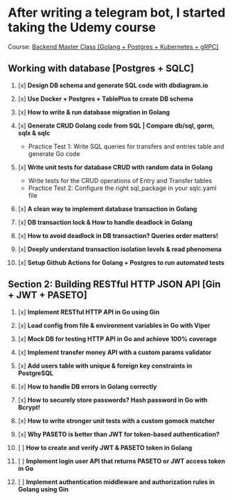 # After writing a telegram bot, I started taking the Udemy course
Course: [Backend Master Class [Golang + Postgres + Kubernetes + gRPC]](https://www.udemy.com/share/105PNI3@vgqgMszJTBS_PimvIiwd2I1n0p9H2f5nGWh1DrDvUUMWqXTTEnR6b9sAp31jfWQmkQ==/)

## Working with database [Postgres + SQLC]
 
1. [x] **Design DB schema and generate SQL code with dbdiagram.io**

4. [x] **Use Docker + Postgres + TablePlus to create DB schema**

5. [x] **How to write & run database migration in Golang**

6. [x] **Generate CRUD Golang code from SQL | Compare db/sql, gorm, sqlx & sqlc**
    - Practice Test 1: Write SQL queries for transfers and entries table and generate Go code

7. [x] **Write unit tests for database CRUD with random data in Golang**
    - Write tests for the CRUD operations of Entry and Transfer tables
    - Practice Test 2: Configure the right sql_package in your sqlc.yaml file

8. [x] **A clean way to implement database transaction in Golang**

9. [x] **DB transaction lock & How to handle deadlock in Golang**

10. [x] **How to avoid deadlock in DB transaction? Queries order matters!**

11. [x] **Deeply understand transaction isolation levels & read phenomena**

12. [x] **Setup Github Actions for Golang + Postgres to run automated tests**

## Section 2: Building RESTful HTTP JSON API [Gin + JWT + PASETO]

1. [x] **Implement RESTful HTTP API in Go using Gin**

2. [x] **Load config from file & environment variables in Go with Viper**

3. [x] **Mock DB for testing HTTP API in Go and achieve 100% coverage**

4. [x] **Implement transfer money API with a custom params validator**

5. [x] **Add users table with unique & foreign key constraints in PostgreSQL**

6. [x] **How to handle DB errors in Golang correctly**

7. [x] **How to securely store passwords? Hash password in Go with Bcrypt!**

8. [x] **How to write stronger unit tests with a custom gomock matcher**

9. [x] **Why PASETO is better than JWT for token-based authentication?**

10. [ ] **How to create and verify JWT & PASETO token in Golang**

11. [ ] **Implement login user API that returns PASETO or JWT access token in Go**

12. [ ] **Implement authentication middleware and authorization rules in Golang using Gin**